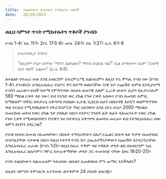 ```yaml
---
title:  ተልእኮውን ለመግፋት የሚቀርቡ ሰበቦች
date:   28/10/2023
---
```


### ለዚህ ሳምንት ጥናት የሚከተሉትን ጥቅሶች ያንብቡ
ዮናስ 1-4፤ ነህ. 11፡1፣ 2ነገ. 17፡5-6፤ መዝ. 24፡1፤ ያዕ. 1፤27፤ ኢሳ. 6፡1-8

> <p>የመታሰቢያ ጥቅስ፤</p>
> “ከዚያም የጌታ ድምጽ ‘ማንን እልካለሁ? ማንስ ይሄድል ናል?’ ሲል ሰማሁት። እኔም ‘እነሆኝ እኔን ላከኝ’ አልሁ።” (ኢሳ. 6፡8)

ለተልዕኮ የተጠራ ሁሉ እንደ አብርሃም አጉረምራሚ አልነበረም። ለዚህ ጥሩ ምሳሌ ዮናስ ነው (ዮናስ 1-4ን ያንብቡ)። እግዚአብሔር የአሦር ዋና ከተማ ወደሆነችው ነነዌ ሄዶ የጩኸት ድምፅ እንዲያሰማ ዮናስን ጠራው። ይህች ከተማ የምትገኘው በአሁኑ ዘመናዊ አለም ኢራቅ ውስጥ ሲሆን ከኢየሩሳሌም 560 ማይል ርቀት ላይ ነው፤ ይህ የአንድ ወር ያክል የጉዞ ርቀት አለው። ዮናስ ለመሄድ እምቢ ከማለቱም ባሻገር በተቃራኒ አቅጣጫ ኮበለለ። ኢዮጴ ሲደርስ አሁን በደቡባዊ እስፔን ወደምትገኘው ወደ ተርሴስ የሚያስኬደውን የትራንስፖርት ግዢ አከናወነ። እንደ አየሩ ሁኔታ 2000 ማይልስ በመርከብ መጓዝ የወር ያክል ጉዞ ያስኬድ ነበር። የአሦር ንጉስን ፊት ለፊት ላለመጋፈጥ የወር ያክል የጉዞ ርቀት የሚወስድበትን የነነዌን ጉዞ በተቃራኒ አቅጣጫ ለመጓዝ መረጠ። ይህ የእግዚአብሔር ሰው ለምን ይህንን ያደርጋል?

የነነዌ ህዝብ በሙሉ በአመጻቸው፣ በክፋት ተግባራቸውና በእሥራኤልና ይሁዳ ላይ ጥቃት በመሰንዘር በጭካኔያቸው የታወቁ ነበሩ። ከዚህ የተነሣ ዮናስ ሄዶ ኃጢአተኝነታቸውን በጩኸት እንዲነግራቸው እግዚአብሔር ጠራው (ዮናስ 1፡2)። በዚህ ስፍራ ጥቅም ላይ የዋሉት ቃላት ልክ በአብርሃም ጊዜ እግዚአብሔር ለሰዶምና ገሞራ ከተጠቀማቸው ቃላት ጋር ተመሳሳይ ናቸው (ዘፍ 18፡20-21)።

ዮናስ ተልእኮውን ላለመፈጸም ካቀረበው ሰበብና አመለካከቱ ምን መማር እንችላለን?

የዚህን ሳምንት ትምህርት አጥንተው ለጥቅምት 24 ሰንበት ይዘጋጁ።